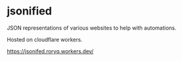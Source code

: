 # jsonified

JSON representations of various websites to help with automations.

Hosted on cloudflare workers.

https://jsonifed.roryq.workers.dev/



